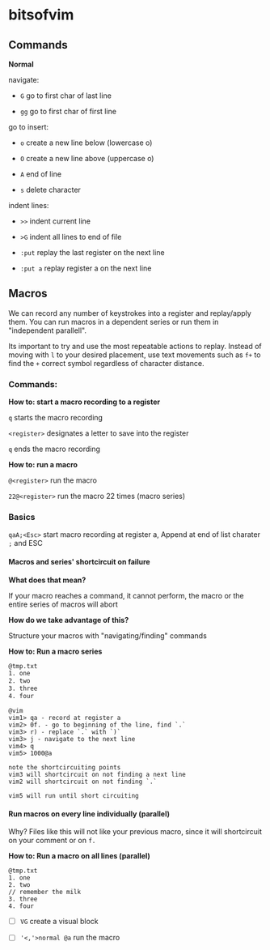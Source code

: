 # bitsofvim

##  Commands
**Normal**

navigate:

- `G` go to first char of last line

- `gg` go to first char of first line

go to insert:

- `o` create a new line below (lowercase o)

- `O` create a new line above (uppercase o)

- `A` end of line

- `s` delete character

indent lines:

- `>>` indent current line

- `>G` indent all lines to end of file

- `:put` replay the last register on the next line

- `:put a` replay register a on the next line

## Macros

We can record any number of keystrokes into a register and replay/apply them. You can run macros in a dependent series or run them in "independent parallell". 

Its important to try and use the most repeatable actions to replay. Instead of moving with `l` to your desired placement, use text movements such as `f+` to find the `+` correct symbol regardless of character distance.

### Commands:

**How to: start a macro recording to a register**

`q` starts the macro recording

`<register>` designates a letter to save into the register

`q` ends the macro recording

**How to: run a macro**

`@<register>` run the macro

`22@<register>` run the macro 22 times (macro series)

### Basics

`qaA;<Esc>` start macro recording at register a, Append at end of list charater `;` and ESC

#### Macros and series' shortcircuit on failure

**What does that mean?**

If your macro reaches a command, it cannot perform, the macro or the entire series of macros will abort

**How do we take advantage of this?**

Structure your macros with "navigating/finding" commands

**How to: Run a macro series**

```txt
@tmp.txt
1. one
2. two
3. three
4. four
```

```
@vim
vim1> qa - record at register a
vim2> 0f. - go to beginning of the line, find `.`
vim3> r) - replace `.` with `)`
vim3> j - navigate to the next line
vim4> q
vim5> 1000@a

note the shortcircuiting points 
vim3 will shortcircuit on not finding a next line
vim2 will shortcircuit on not finding `.`

vim5 will run until short circuiting
```

#### Run macros on every line individually (parallel)

Why? Files like this will not like your previous macro, since it will shortcircuit on your comment or on `f.`

**How to: Run a macro on all lines (parallel)**

```
@tmp.txt
1. one
2. two
// remember the milk
3. three
4. four
```

- [ ] `VG` create a visual block 
- [ ] `'<,'>normal @a` run the macro

